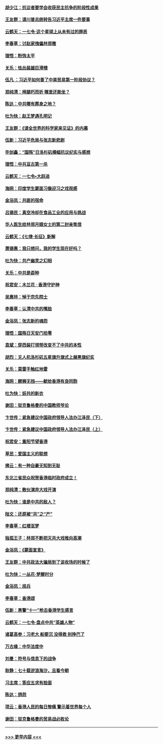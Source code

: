 #### [胡少江：抗议者要学会收获民主抗争的阶段性成果](../pages/nsc993/n11599626.md?t=10200401) 
#### [王友群：请川普总统转告习近平主席一件要事](../pages/nsc993/n11599533.md?t=10200401) 
#### [云鹤天：一七令‧这个星球上从未有过的罪恶](../pages/nsc993/n11598881.md?t=10200401) 
#### [李春草：讨赵家傀儡林郑檄](../pages/nsc993/n11598789.md?t=10200401) 
#### [理悟：粉饰太平](../pages/nsc993/n11598776.md?t=10200401) 
#### [关乐：怯怂装雄巨滑稽](../pages/nsc993/n11598767.md?t=10200401) 
#### [伍凡 ：习近平如何善了中美贸易第一阶段协议？](../pages/nsc993/n11596305.md?t=10200401) 
#### [郑纯清：椅腿朽而折 哪里还能坐？](../pages/nsc993/n11596273.md?t=10200401) 
#### [陈达：中共哪有葬身之地？](../pages/nsc993/n11596253.md?t=10200401) 
#### [吐为快：赵王梦遇孔明记](../pages/nsc993/n11596208.md?t=10200401) 
#### [王友群：《请全世界的科学家来见证》的内幕](../pages/nsc993/n11594091.md?t=10200401) 
#### [伍新：习近平危局与张志新悲剧](../pages/nsc993/n11594089.md?t=10200401) 
#### [毕剑鑫：“国殇”日洛杉矶横幅抗议纪实与感想](../pages/nsc993/n11591301.md?t=10200401) 
#### [理悟：中共亘古第一杀](../pages/nsc993/n11590734.md?t=10200401) 
#### [云鹤天：一七令•大跃进](../pages/nsc993/n11590699.md?t=10200401) 
#### [海网：印度学生蒙面习像迎习之戏观感](../pages/nsc993/n11590675.md?t=10200401) 
#### [金浴凤：共匪的宿命](../pages/nsc993/n11586383.md?t=10200401) 
#### [吕锡民：真空冷却在食品工业的应用与挑战](../pages/nsc993/n11585819.md?t=10200401) 
#### [华人医生给林郑月娥女士的第二封亲笔信](../pages/nsc993/n11585124.md?t=10200401) 
#### [云鹤天：《七律·长征》新解](../pages/nsc993/n11584578.md?t=10200401) 
#### [萧锡惠：我只想问，我的学生现在好吗？](../pages/nsc993/n11583828.md?t=10200401) 
#### [吐为快：共产幽灵之幻相](../pages/nsc993/n11583224.md?t=10200401) 
#### [关乐：中共是孬种](../pages/nsc993/n11582099.md?t=10200401) 
#### [祝君安：木兰花 · 香港守护神](../pages/nsc993/n11581782.md?t=10200401) 
#### [吴惠林：悼于宗先院士](../pages/nsc993/n11580283.md?t=10200401) 
#### [李春草：认清中共的嘴脸](../pages/nsc993/n11579954.md?t=10200401) 
#### [金浴凤：张志新的魂怨](../pages/nsc993/n11579913.md?t=10200401) 
#### [理悟：国殇日天安门拾零](../pages/nsc993/n11579843.md?t=10200401) 
#### [袁斌：穿西装打领带改变不了中共的本性](../pages/nsc993/n11579814.md?t=10200401) 
#### [胡烈：无人机洛杉矶五星旗升旗式上展黑旗纪实](../pages/nsc993/n11579322.md?t=10200401) 
#### [关乐：莫雷手触红地雷](../pages/nsc993/n11577862.md?t=10200401) 
#### [海网：醒狮无挡——献给香港有良同胞](../pages/nsc993/n11577835.md?t=10200401) 
#### [吐为快：妖共的新衣](../pages/nsc993/n11577575.md?t=10200401) 
#### [谢田：驳克鲁格曼的中国教师爷论](../pages/nsc993/n11575034.md?t=10200401) 
#### [卞世传：紧急建议中国政府领导人法办江泽民（下）](../pages/nsc993/n11573390.md?t=10200401) 
#### [卞世传：紧急建议中国政府领导人法办江泽民（上）](../pages/nsc993/n11573208.md?t=10200401) 
#### [祝君安：重阳节望香港](../pages/nsc993/n11573190.md?t=10200401) 
#### [草民：爱国主义的联想](../pages/nsc993/n11572333.md?t=10200401) 
#### [拂云：有一种自豪无知到无耻](../pages/nsc993/n11572006.md?t=10200401) 
#### [东北三省民众祝贺香港临时政府成立！](../pages/nsc993/n11571215.md?t=10200401) 
#### [郑纯清：散伙演弃大戏开演](../pages/nsc993/n11570826.md?t=10200401) 
#### [吐为快：谁是中共的敌人？](../pages/nsc993/n11570817.md?t=10200401) 
#### [陆文：还原被“共”之“产”](../pages/nsc993/n11570798.md?t=10200401) 
#### [李春草：红楼沤梦](../pages/nsc993/n11569673.md?t=10200401) 
#### [独孤王子：林郑不断把灭共大戏推向高潮](../pages/nsc993/n11569381.md?t=10200401) 
#### [金浴凤：《蒙面宣言》](../pages/nsc993/n11569368.md?t=10200401) 
#### [王友群：中共政法大骗局到了该收场的时候了](../pages/nsc993/n11568940.md?t=10200401) 
#### [吐为快：一丛花‧梦醒时分](../pages/nsc993/n11567491.md?t=10200401) 
#### [金浴凤：阅兵](../pages/nsc993/n11567454.md?t=10200401) 
#### [李春草：香港颂](../pages/nsc993/n11567444.md?t=10200401) 
#### [伍新：黑警“十一”枪击香港学生感言](../pages/nsc993/n11567426.md?t=10200401) 
#### [云鹤天：一七令‧盘点中共“英雄人物”](../pages/nsc993/n11567091.md?t=10200401) 
#### [诸葛高参：习老大 船要沉 没得救 别挣巴了](../pages/nsc993/n11566976.md?t=10200401) 
#### [万古缘：中华法度中](../pages/nsc993/n11566726.md?t=10200401) 
#### [刘曼：符号与信息下的战争](../pages/nsc993/n11564655.md?t=10200401) 
#### [耿静：七十载逆浪淘沙，且看今朝](../pages/nsc993/n11564520.md?t=10200401) 
#### [习主席：答应五求有脸面](../pages/nsc993/n11563953.md?t=10200401) 
#### [陈达：鸽怨](../pages/nsc993/n11561879.md?t=10200401) 
#### [项云：香港人民的每日惨痛  警示着世界每个人](../pages/nsc993/n11559273.md?t=10200401) 
#### [谢田：驳克鲁格曼的贸易战必败论](../pages/nsc993/n11555840.md?t=10200401) 

----
#### [ >>> 更早内容 <<< ](../indexes/nsc993-earlier.md)

